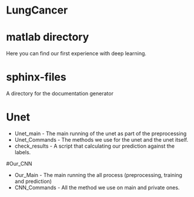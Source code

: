 # LungCancer

# matlab directory
 Here you can find our first experience with deep learning.

# sphinx-files
A directory for the documentation generator

# Unet
 - Unet_main - The main running of the unet as part of the preprocessing
 - Unet_Commands - The methods we use for the unet and the unet itself.
 - check_results - A script that calculating our prediction against the labels.

#Our_CNN
 - Our_Main - The main running the all process (preprocessing, training and prediction)
 - CNN_Commands - All the method we use on main and private ones.
